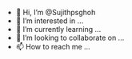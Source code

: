 - 👋 Hi, I’m @Sujithpsghoh
- 👀 I’m interested in ...
- 🌱 I’m currently learning ...
- 💞️ I’m looking to collaborate on ...
- 📫 How to reach me ...

<!---
Sujithpsghoh/Sujithpsghoh is a ✨ special ✨ repository because its `README.md` (this file) appears on your GitHub profile.
You can click the Preview link to take a look at your changes.
--->

